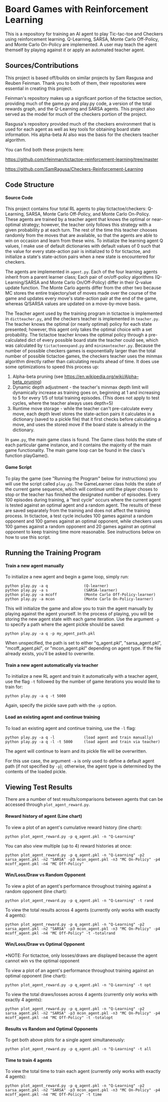 # Board Games with Reinforcement Learning
This is a repository for training an AI agent to play Tic-tac-toe and Checkers using reinforcement learning. Q-Learning, SARSA, Monte Carlo Off-Policy, and Monte Carlo On-Policy are implemented. A user may teach the agent themself by playing against it or apply an automated teacher agent. 

## Sources/Contributions

This project is based off/builds on similar projects by Sam Rasgusa and Reuben Feinman. 
Thank you to both of them, their repositories were essential in creating this project. 

Feinman's repository makes up a significant portion of the tictactoe section, providing 
much of the game.py and play.py code, a version of the total rewards graph, and the 
Q-Learning and SARSA agents. This project also served as the model for much of the
checkers portion of the project.

Rasgusa's repository provided much of the checkers environment that is used for each
agent as well as key tools for obtaining board state information. His alpha-beta AI 
also was the basis for the checkers teacher algorithm.

You can find both these projects here:

https://github.com/rfeinman/tictactoe-reinforcement-learning/tree/master

https://github.com/SamRagusa/Checkers-Reinforcement-Learning

## Code Structure

#### Source Code

This project contains four total RL agents to play tictactoe/checkers:
Q-Learning, SARSA, Monte Carlo Off-Policy, and Monte Carlo On-Policy.
These agents are trained by a teacher agent that knows the optimal or near-optimal
strategy; however, the teacher only follows this strategy with a given probability
p at each turn. The rest of the time this teacher chooses randomly from the moves 
that are available, so that the agents are able to win on occasion and learn from 
these wins. To initialize the learning agent Q values, I make use of default 
dictionaries with default values of 0 such that the value for every state-action pair 
is initialized to 0 for tictactoe, and initialize a state's state-action pairs when a
new state is encountered for checkers.

The agents are implemented in `agent.py`.
Each of the four learning agents inherit from a parent learner class; Each pair of on/off-policy 
algorithms (Q-Learning/SARSA and Monte Carlo On/Off-Policy) differ in their Q-value update function. 
The Monte Carlo agents differ from the other two because MC stores the entire trajectory/set of 
moves made over the course of the game and updates every move's state-action pair at the end of the
game, whereas Q/SARSA values are updated on a move-by-move basis.

The Teacher agent used by the training program in tictactoe is implemented in `dictteacher.py`, and the checkers teacher is implemented in `teacher.py`. 
The teacher knows the optimal (or nearly optimal) policy for each state presented; however, this agent only takes the optimal choice with a set probability. The tictactoe teacher knows the optimal policy through a pre-calculated dict of every possible board state the teacher could see, which was calculated by `tictactoeexpand.py` and `minimaxteacher.py`. Because the number of possible checkers games is exponentially larger than the total number of possible tictactoe games, the checkers teacher uses the minmax algorithm directly rather than calculating results ahead of time. It does use some optimizations to speed this process up: 
1. Alpha-beta pruning (see https://en.wikipedia.org/wiki/Alpha–beta_pruning)
2. Dynamic depth adjustment - the teacher's minmax depth limit will dynamically increase as training goes on, beginning at 1 and increasing to 5 for every 1/5 of total training episodes. (This does not apply to test cycles, where the teacher always uses depth=5)
3. Runtime move storage - while the teacher can't pre-calculate every move, each depth level stores the state-action pairs it calculates in a dictionary (saved to a pickle file) that it first checks before calculating a move, and uses the stored move if the board state is already in the dictionary.

In `game.py`, the main game class is found. 
The Game class holds the state of each particular game instance, and it contains the majority of the main game functionality. 
The main game loop can be found in the class's function playGame().

#### Game Script

To play the game (see "Running the Program" below for instructions) you will use the script called `play.py`.
The GameLearner class holds the state of the current game sequence, which will continue until the player choses to stop or the teacher has finished the designated number of episodes. Every 100 episodes during training, a "test cycle" occurs where the current agent is tested against an optimal agent and a random agent. The results of these are saved separately from the training and does not affect the training process. In tictactoe, a test cycle includes 100 games against a random opponent and 100 games against an optimal opponent, while checkers uses 100 games against a random opponent and 20 games against an optimal opponent to keep training time more reasonable.
See instructions below on how to use this script.

## Running the Training Program

#### Train a new agent manually
To initialize a new agent and begin a game loop, simply run:

    python play.py -a q                (Q-learner)
    python play.py -a s                (SARSA-learner)
    python play.py -a mcoff            (Monte Carlo Off-Policy-learner)
    python play.py -a mcon             (Monte Carlo On-Policy-learner)

This will initialize the game and allow you to train the agent manually by playing against the agent yourself. In the process of playing, you will be storing the new agent state with each game iteration. Use the argument `-p` to specify a path where the agent pickle should be saved:


    python play.py -a q -p my_agent_path.pkl


When unspecified, the path is set to either "q_agent.pkl", "sarsa_agent.pkl", "mcoff_agent.pkl", or "mcon_agent.pkl" depending on agent type. If the file already exists, you'll be asked to overwrite.

#### Train a new agent automatically via teacher
To initialize a new RL agent and train it automatically with a teacher agent, use the flag `-t` followed by the number of game iterations you would like to train for:

    python play.py -a q -t 5000

Again, specify the pickle save path with the `-p` option.

#### Load an existing agent and continue training
To load an existing agent and continue training, use the `-l` flag:

    python play.py -a q -l             (load agent and train manually)
    python play.py -a q -l -t 5000     (load agent and train via teacher)

The agent will continue to learn and its pickle file will be overwritten. 

For this use case, the argument `-a` is only used to define a default agent path (if not specified by `-p`); otherwise, the agent type is determined by the contents of the loaded pickle.


## Viewing Test Results
There are a number of test results/comparisons between agents that can be accessed through `plot_agent_reward.py`. 
#### Reward history of agent (Line chart)
To view a plot of an agent's cumulative reward history (line chart):

    python plot_agent_reward.py -p q_agent.pkl -n "Q-Learning"

You can also view multiple (up to 4) reward histories at once:

    python plot_agent_reward.py -p q_agent.pkl -n "Q-Learning" -p2 sarsa_agent.pkl -n2 "SARSA" -p3 mcon_agent.pkl -n3 "MC On-Policy" -p4 mcoff_agent.pkl -n4 "MC Off-Policy"

#### Win/Loss/Draw vs Random Opponent
To view a plot of an agent's performance throughout training against a random opponent (line chart):

    python plot_agent_reward.py -p q_agent.pkl -n "Q-Learning" -t rand

To view the total results across 4 agents (currently only works with exactly 4 agents):

    python plot_agent_reward.py -p q_agent.pkl -n "Q-Learning" -p2 sarsa_agent.pkl -n2 "SARSA" -p3 mcon_agent.pkl -n3 "MC On-Policy" -p4 mcoff_agent.pkl -n4 "MC Off-Policy" -t -totalrand

#### Win/Loss/Draw vs Optimal Opponent
*NOTE: For tictactoe, only losses/draws are displayed because the agent cannot win vs the optimal opponent

To view a plot of an agent's performance throughout training against an optimal opponent (line chart):

    python plot_agent_reward.py -p q_agent.pkl -n "Q-Learning" -t opt

To view the total draws/losses across 4 agents (currently only works with exactly 4 agents):

    python plot_agent_reward.py -p q_agent.pkl -n "Q-Learning" -p2 sarsa_agent.pkl -n2 "SARSA" -p3 mcon_agent.pkl -n3 "MC On-Policy" -p4 mcoff_agent.pkl -n4 "MC Off-Policy" -t -totalopt

#### Results vs Random and Optimal Opponents
To get both above plots for a single agent simultaneously:

    python plot_agent_reward.py -p q_agent.pkl -n "Q-Learning" -t all

#### Time to train 4 agents
To view the total time to train each agent (currently only works with exactly 4 agents):

    python plot_agent_reward.py -p q_agent.pkl -n "Q-Learning" -p2 sarsa_agent.pkl -n2 "SARSA" -p3 mcon_agent.pkl -n3 "MC On-Policy" -p4 mcoff_agent.pkl -n4 "MC Off-Policy" -t time
